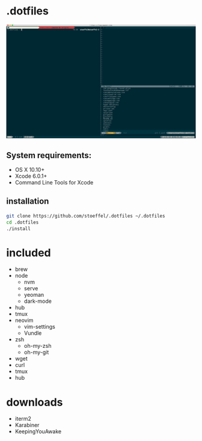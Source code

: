 .dotfiles
=========

![screenshot](screenshot.png)

## System requirements:

* OS X 10.10+
* Xcode 6.0.1+
* Command Line Tools for Xcode

## installation

```sh
git clone https://github.com/stoeffel/.dotfiles ~/.dotfiles
cd .dotfiles
./install
```

# included

* brew
* node
    * nvm
    * serve
    * yeoman
    * dark-mode
* hub
* tmux
* neovim
    * vim-settings
    * Vundle
* zsh
    * oh-my-zsh
    * oh-my-git
* wget
* curl
* tmux
* hub

# downloads

* iterm2
* Karabiner
* KeepingYouAwake
